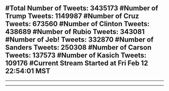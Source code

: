 #Total Number of Tweets: 3435173 
#Number of Trump Tweets: 1149987
#Number of Cruz Tweets: 673560
#Number of Clinton Tweets: 438689
#Number of Rubio Tweets: 343081
#Number of Jeb! Tweets: 332870
#Number of Sanders Tweets: 250308
#Number of Carson Tweets: 137573
#Number of Kasich Tweets: 109176
#Current Stream Started at Fri Feb 12 22:54:01 MST
---
---
---

